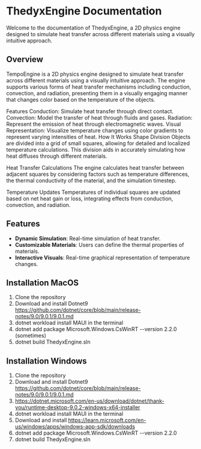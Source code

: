 # ThedyxEngine Documentation

Welcome to the documentation of ThedyxEngine, a 2D physics engine designed to simulate heat transfer across different materials using a visually intuitive approach.

## Overview

TempoEngine is a 2D physics engine designed to simulate heat transfer across different materials using a visually intuitive approach. 
The engine supports various forms of heat transfer mechanisms including conduction, convection, and radiation, 
presenting them in a visually engaging manner that changes color based on the temperature of the objects.

Features
Conduction: Simulate heat transfer through direct contact.
Convection: Model the transfer of heat through fluids and gases.
Radiation: Represent the emission of heat through electromagnetic waves.
Visual Representation: Visualize temperature changes using color gradients to represent varying intensities of heat.
How It Works
Shape Division
Objects are divided into a grid of small squares, allowing for detailed and localized temperature calculations. 
This division aids in accurately simulating how heat diffuses through different materials.

Heat Transfer Calculations
The engine calculates heat transfer between adjacent squares by considering factors such as temperature differences, 
the thermal conductivity of the material, and the simulation timestep.

Temperature Updates
Temperatures of individual squares are updated based on net heat gain or loss, integrating effects from conduction, convection, and radiation.

## Features

- **Dynamic Simulation**: Real-time simulation of heat transfer.
- **Customizable Materials**: Users can define the thermal properties of materials.
- **Interactive Visuals**: Real-time graphical representation of temperature changes.


## Installation MacOS
1) Clone the repository
2) Download and install Dotnet9 https://github.com/dotnet/core/blob/main/release-notes/9.0/9.0.1/9.0.1.md
3) dotnet workload install MAUI in the terminal
4) dotnet add package Microsoft.Windows.CsWinRT --version 2.2.0 (sometimes)
5) dotnet build ThedyxEngine.sln

## Installation Windows
1) Clone the repository
2) Download and install Dotnet9 https://github.com/dotnet/core/blob/main/release-notes/9.0/9.0.1/9.0.1.md
3) https://dotnet.microsoft.com/en-us/download/dotnet/thank-you/runtime-desktop-9.0.2-windows-x64-installer
4) dotnet workload install MAUI in the terminal
5) Download and install https://learn.microsoft.com/en-us/windows/apps/windows-app-sdk/downloads
6) dotnet add package Microsoft.Windows.CsWinRT --version 2.2.0
7) dotnet build ThedyxEngine.sln
